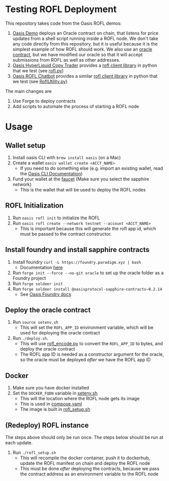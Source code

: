 # Testing ROFL Deployment

This repository takes code from the Oasis ROFL demos:

1. [Oasis Demo](https://github.com/oasisprotocol/demo-rofl) deploys an Oracle contract on chain, that listens for price updates from a shell script running inside a ROFL node.  We don't take any code directly from this repository, 
    but it is useful because it is the simplest example of how ROFL should work.  We also use an [oracle contract](oracle/src/Oracle.sol), but we have modified our oracle so that it will accept submissions from ROFL as well as other addresses.
1. [Oasis HyperLiquid Copy Trader](https://github.com/oasisprotocol/template-rofl-hl-copy-trader) provides a [rofl client library](https://github.com/oasisprotocol/template-rofl-hl-copy-trader/blob/master/src/clients/rofl.py) in python that we test (see [rofl.py](docker/rofl.py))
1. [Oasis ROFL Chatbot](https://github.com/oasisprotocol/demo-rofl-chatbot) provides a similar [rofl client library](https://github.com/oasisprotocol/demo-rofl-chatbot/blob/main/oracle/src/RoflUtility.py) in python that we test (see [RoflUtility.py](docker/RoflUtility.py))

The main changes are
1) Use Forge to deploy contracts
2) Add scripts to automate the process of starting a ROFL node

# Usage

## Wallet setup

1. Install oasis CLI with `brew install oasis` (on a Mac)
1. Create a wallet `oasis wallet create <ACCT_NAME>` 
    - If you need to do something else (e.g. import an existing wallet, read the [Oasis CLI Documentation](https://docs.oasis.io/build/tools/cli/wallet#create))
1. Fund your wallet at the [faucet](https://faucet.testnet.oasis.dev/) (Make sure you select the sapphire network)
    - This is the wallet that will be used to deploy the ROFL nodes

## ROFL Initialization

1. Run `oasis rofl init` to initialize the ROFL
1. Run `oasis rofl create --network testnet --account <ACCT_NAME>` 
    - This is important because this will generate the rofl app id, which must be passed to the contract constructor.

## Install foundry and install sapphire contracts
1. Install foundry `curl -L https://foundry.paradigm.xyz | bash` 
    - Documentation [here](https://getfoundry.sh/introduction/installation/)
1. Run `forge init --force --no-git oracle` to set up the oracle folder as a Foundry project
1. Run `forge soldeer init`
1. Run `forge soldeer install @oasisprotocol-sapphire-contracts~0.2.14` 
    - See [Oasis Foundry docs](https://docs.oasis.io/build/tools/foundry/)

## Deploy the oracle contract

1. Run `source setenv.sh`
    - This will set the `ROFL_APP_ID` environment variable, which will be used for deploying the oracle contract
1. Run `./deploy.sh`.
    - This will use [rofl_encode.py](rofl_encode.py) to convert the `ROFL_APP_ID` to bytes, and deploy the oracle contract
    - The ROFL app ID is needed as a constructor argument for the oracle, so the oracle must be deployed *after* we have the ROFL app ID

## Docker

1. Make sure you have docker installed
1. Set the `DOCKER_FQDN` variable in [setenv.sh](setenv.sh)
    - This will the location where the ROFL node gets its image
    - This is used in [compose.yaml](compose.yaml)
    - The image is built in [rofl_setup.sh](rofl_setup.sh)

## (Redeploy) ROFL instance

The steps above should only be run once.
The steps below should be run at each update.

1. Run `./rofl_setup.sh`
    - This will recompile the docker container, push it to dockerhub, update the ROFL manifest on chain and deploy the ROFL node
    - This must be done *after* deploying the contracts, because we pass the contract address as an environment variable to the ROFL node
